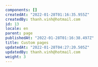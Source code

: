 ```yaml
---
components: []
createdAt: "2022-01-28T01:16:35.955Z"
createdBy: thanh.vinh@hotmail.com
id: 13
locale: en
parent: page
publishedAt: "2022-01-28T01:16:38.497Z"
title: Custom pages
updatedAt: "2022-01-28T04:27:20.505Z"
updatedBy: thanh.vinh@hotmail.com
weight: 3
---
```


